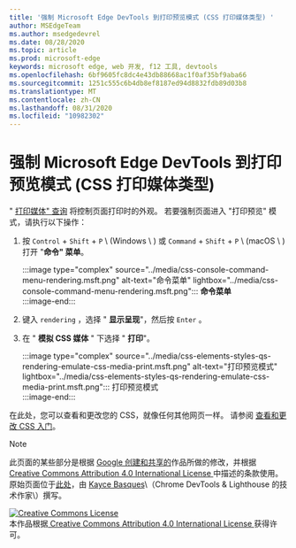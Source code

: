 ```yaml
---
title: '强制 Microsoft Edge DevTools 到打印预览模式 (CSS 打印媒体类型) '
author: MSEdgeTeam
ms.author: msedgedevrel
ms.date: 08/28/2020
ms.topic: article
ms.prod: microsoft-edge
keywords: microsoft edge, web 开发, f12 工具, devtools
ms.openlocfilehash: 6bf9605fc8dc4e43db88668ac1f0af35bf9aba66
ms.sourcegitcommit: 1251c555c6b4db8ef8187ed94d8832fdb89d03b8
ms.translationtype: MT
ms.contentlocale: zh-CN
ms.lasthandoff: 08/31/2020
ms.locfileid: "10982302"
---
```

<!-- Copyright Kayce Basques 

   Licensed under the Apache License, Version 2.0 (the "License");
   you may not use this file except in compliance with the License.
   You may obtain a copy of the License at

       https://www.apache.org/licenses/LICENSE-2.0

   Unless required by applicable law or agreed to in writing, software
   distributed under the License is distributed on an "AS IS" BASIS,
   WITHOUT WARRANTIES OR CONDITIONS OF ANY KIND, either express or implied.
   See the License for the specific language governing permissions and
   limitations under the License.  -->





# 强制 Microsoft Edge DevTools 到打印预览模式 (CSS 打印媒体类型)    



" [打印媒体" 查询][MDNUsingMediaQueries] 将控制页面打印时的外观。  若要强制页面进入 "打印预览" 模式，请执行以下操作：  

1.  按 `Control` + `Shift` + `P` \ (Windows \ ) 或 `Command` + `Shift` + `P` \ (macOS \ ) 打开 "**命令" 菜单**。  
    
    :::image type="complex" source="../media/css-console-command-menu-rendering.msft.png" alt-text="命令菜单" lightbox="../media/css-console-command-menu-rendering.msft.png":::
       **命令菜单**  
    :::image-end:::  
    
1.  键入 `rendering` ，选择 " **显示呈现**"，然后按 `Enter` 。  
1.  在 " **模拟 CSS 媒体** " 下选择 " **打印**"。  
    
    :::image type="complex" source="../media/css-elements-styles-qs-rendering-emulate-css-media-print.msft.png" alt-text="打印预览模式" lightbox="../media/css-elements-styles-qs-rendering-emulate-css-media-print.msft.png":::
       打印预览模式  
    :::image-end:::  
    
在此处，您可以查看和更改您的 CSS，就像任何其他网页一样。  请参阅 [查看和更改 CSS 入门][DevToolsCSSGetStarted]。  

<!--  
 


-->  

<!-- links -->  

[MicrosoftEdgeDevTools]: ../../devtools-guide-chromium.md "Microsoft Edge (Chromium) 开发工具 |Microsoft 文档"  
[DevToolsCSSGetStarted]: ./index.md "开始使用查看和更改 CSS |Microsoft 文档"  

[MDNUsingMediaQueries]: https://developer.mozilla.org/docs/Web/CSS/Media_Queries/Using_media_queries "使用媒体查询 |MDN"  

> [!NOTE]
> 此页面的某些部分是根据 [Google 创建和共享的][GoogleSitePolicies]作品所做的修改，并根据[ Creative Commons Attribution 4.0 International License ][CCA4IL]中描述的条款使用。  
> 原始页面位于[此处](https://developers.google.com/web/tools/chrome-devtools/css/print-preview)，由 [Kayce Basques][KayceBasques]\（Chrome DevTools \& Lighthouse 的技术作家\）撰写。  

[![Creative Commons License][CCby4Image]][CCA4IL]  
本作品根据[ Creative Commons Attribution 4.0 International License ][CCA4IL]获得许可。  

[CCA4IL]: https://creativecommons.org/licenses/by/4.0  
[CCby4Image]: https://i.creativecommons.org/l/by/4.0/88x31.png  
[GoogleSitePolicies]: https://developers.google.com/terms/site-policies  
[KayceBasques]: https://developers.google.com/web/resources/contributors/kaycebasques  
